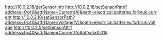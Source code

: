 
http://10.0.2.18/getSensorInfo
http://10.0.2.18/setSensorPath?address=0x40&attrName=Current(A)&path=electrical.batteries.forbruk.current
http://10.0.2.18/setSensorPath?address=0x40&attrName=Voltage(V)&path=electrical.batteries.forbruk.voltage
http://10.0.2.5/setSensorAttr?address=0x40&attrName=Current(A)&offset=0.015
